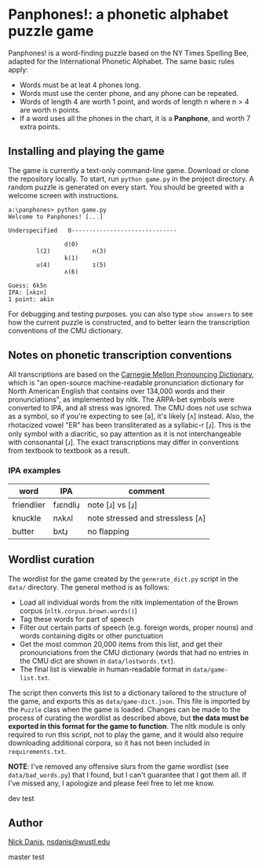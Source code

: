 # Panphones!: a phonetic alphabet puzzle game

Panphones! is a word-finding puzzle based on the NY Times Spelling Bee, adapted for the International Phonetic Alphabet. The same basic rules apply:

* Words must be at leat 4 phones long.
* Words must use the center phone, and any phone can be repeated.
* Words of length 4 are worth 1 point, and words of length n where n > 4 are worth n points.
* If a word uses all the phones in the chart, it is a **Panphone**, and worth 7 extra points.

## Installing and playing the game

The game is currently a text-only command-line game. Download or clone the repository locally. To start, run `python game.py` in the project directory. A random puzzle is generated on every start. You should be greeted with a welcome screen with instructions.

```
a:\panphones> python game.py
Welcome to Panphones! [...]

Underspecified   0------------------------------

                d(0)
        l(2)            n(3)
                k(1)
        u(4)            ɪ(5)
                ʌ(6)

Guess: 6k5n
IPA: [ʌkɪn]
1 point: akin
```

For debugging and testing purposes. you can also type `show answers` to see how the current puzzle is constructed, and to better learn the transcription conventions of the CMU dictionary. 

## Notes on phonetic transcription conventions

All transcriptions are based on the [Carnegie Mellon Pronouncing Dictionary](http://www.speech.cs.cmu.edu/cgi-bin/cmudict), which is "an open-source machine-readable pronunciation dictionary for North American English that contains over 134,000 words and their pronunciations", as implemented by nltk. The ARPA-bet symbols were converted to IPA, and all stress was ignored. The CMU does not use schwa as a symbol, so if you're expecting to see [ə], it's likely [ʌ] instead. Also, the rhotacized vowel "ER" has been transliterated as a syllabic-r [ɹ̩]. This is the only symbol with a diacritic, so pay attention as it is not interchangeable with consonantal [ɹ]. The exact transcriptions may differ in conventions from textbook to textbook as a result.

### IPA examples
| word | IPA | comment |
|---|---|---|
| friendlier | fɹɛndliɹ̩ | note [ɹ] vs [ɹ̩] |
| knuckle | nʌkʌl | note stressed and stressless [ʌ] |
| butter | bʌtɹ̩ | no flapping |

## Wordlist curation

The wordlist for the game created by the `generate_dict.py` script in the `data/` directory. The general method is as follows:

* Load all individual words from the nltk implementation of the Brown corpus (`nltk.corpus.brown.words()`)
* Tag these words for part of speech
* Filter out certain parts of speech (e.g. foreign words, proper nouns) and words containing digits or other punctuation
* Get the most common 20,000 items from this list, and get their pronounciations from the CMU dictionary (words that had no entries in the CMU dict are shown in `data/lostwords.txt`).
* The final list is viewable in human-readable format in `data/game-list.txt`. 

The script then converts this list to a dictionary tailored to the structure of the game, and exports this as `data/game-dict.json`. This file is imported by the `Puzzle` class when the game is loaded. Changes can be made to the process of curating the wordlist as described above, but **the data must be exported in this format for the game to function**. The nltk module is only required to run this script, not to play the game, and it would also require downloading additional corpora, so it has not been included in `requirements.txt`. 

**NOTE**: I've removed any offensive slurs from the game wordlist (see `data/bad_words.py`) that I found, but I can't guarantee that I got them all. If I've missed any, I apologize and please feel free to let me know. 

dev test

## Author

[Nick Danis](https://www.nickdanis.com/), [nsdanis@wustl.edu](mailto:nsdanis@wustl.edu)

master test